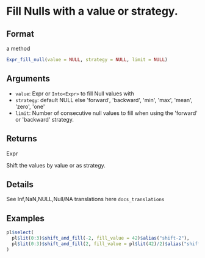 # Fill Nulls with a value or strategy.

## Format

a method

```r
Expr_fill_null(value = NULL, strategy = NULL, limit = NULL)
```

## Arguments

- `value`: Expr or `Into<Expr>` to fill Null values with
- `strategy`: default NULL else 'forward', 'backward', 'min', 'max', 'mean', 'zero', 'one'
- `limit`: Number of consecutive null values to fill when using the 'forward' or 'backward' strategy.

## Returns

Expr

Shift the values by value or as strategy.

## Details

See Inf,NaN,NULL,Null/NA translations here `docs_translations`

## Examples

```r
pl$select(
  pl$lit(0:3)$shift_and_fill(-2, fill_value = 42)$alias("shift-2"),
  pl$lit(0:3)$shift_and_fill(2, fill_value = pl$lit(42)/2)$alias("shift+2")
)
```